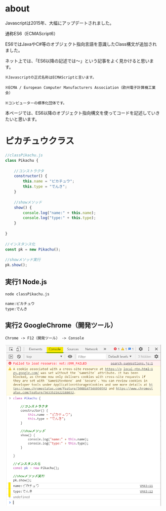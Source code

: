 # about

Javascriptは2015年、大幅にアップデートされました。

通称ES6（ECMAScript6）

ES6ではJavaやC#等のオブジェクト指向言語を意識したClass構文が追加されました。

ネット上では、「ES6以降の記述では～」という記事をよく見かけると思います。

```
※Javascriptの正式名称はECMAScriptと言います。

※ECMA / European Computer Manufacturers Association（欧州電子計算機工業会）

※コンピューターの標準化団体です。
```

本ページでは、ES6以降のオブジェクト指向構文を使ってコードを記述していきたいと思います。

# ピカチュウクラス

```Javascript
//classPikachu.js
class Pikachu {

    //コンストラクタ
    constructor() {
        this.name = "ピカチュウ";
        this.type = "でんき";
    }

    //showメソッド
    show() {
        console.log("name:" + this.name);
        console.log("type:" + this.type);
    }

}

//インスタンス化
const pk = new Pikachu();

//showメソッド実行
pk.show();
```

## 実行1 Node.js

```
node classPikachu.js
```
```
name:ピカチュウ
type:でんき
```

## 実行2 GoogleChrome（開発ツール）
```
Chrome -> F12（開発ツール） -> Console
```
![pika](images/classpika1.png)
